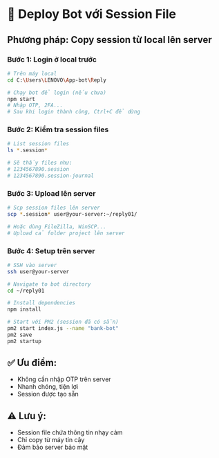 # 🔄 Deploy Bot với Session File

## Phương pháp: Copy session từ local lên server

### **Bước 1: Login ở local trước**
```bash
# Trên máy local
cd C:\Users\LENOVO\App-bot\Reply

# Chạy bot để login (nếu chưa)
npm start
# Nhập OTP, 2FA...
# Sau khi login thành công, Ctrl+C để dừng
```

### **Bước 2: Kiểm tra session files**
```bash
# List session files
ls *.session*

# Sẽ thấy files như:
# 1234567890.session
# 1234567890.session-journal
```

### **Bước 3: Upload lên server**
```bash
# Scp session files lên server
scp *.session* user@your-server:~/reply01/

# Hoặc dùng FileZilla, WinSCP...
# Upload cả folder project lên server
```

### **Bước 4: Setup trên server**
```bash
# SSH vào server
ssh user@your-server

# Navigate to bot directory
cd ~/reply01

# Install dependencies
npm install

# Start với PM2 (session đã có sẵn)
pm2 start index.js --name "bank-bot"
pm2 save
pm2 startup
```

## ✅ **Ưu điểm:**
- Không cần nhập OTP trên server
- Nhanh chóng, tiện lợi
- Session được tạo sẵn

## ⚠️ **Lưu ý:**
- Session file chứa thông tin nhạy cảm
- Chỉ copy từ máy tin cậy
- Đảm bảo server bảo mật 